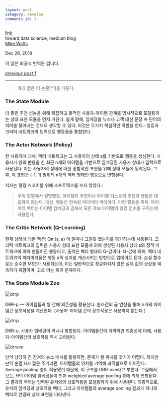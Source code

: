 ```yaml
---
layout: post
category: develop
comments_id: 2
---
```

[link](https://towardsdatascience.com/deep-reinforcement-learning-for-news-recommendation-part-1-architecture-5741b1a6ed56)  
toward data science, medium blog  
[Mike Watts](https://medium.com/@awarebayes)

Dec 28, 2018

이 글은 비공식 번역문 입니다.

*[previous post 1](https://yongqyu.github.io/mldl-deep-reinforcement-learning-for-news-recommendation-1.html)*  

-----------------------------------------------------

> 아래 글은 이 논문[^1]을 다룬다.

### The State Module

더 좋은 추천 성능을 위해 복잡하고 동적인 사용자-아이템 관계를 명시적으로 모델링하는 상태 표현 모듈을 먼저 거친다. 쉽게 말해, 임베딩을 뉴스나 고객 대신 문장 속 단어의 의미를 찾아내는 것으로 생각할 수 있다. 이것은 두가지 핵심적인 역할을 한다.: 랭킹과 크리틱 네트워크의 입력으로 행동들을 통합한다.

### The Actor Network (Policy)

한 사용자에 대해, 액터 네트워크는 그 사용자의 상태 s를 기반으로 행동을 생성한다. 사용자가 양의 반응을 한 최근 n개의 아이템을 기반으로 임베딩된 사용자 상태가 입력으로 사용된다. 이는 사용자의 상태에 대한 종합적인 표현을 위해 상태 모듈에 입력된다. 그 후, 이 표현은 (-1, 1) 범위의 n개의 벡터 형태인 행동으로 변형된다.

저자는 랭킹 스코어를 위해 소프트맥스를 쓰지 않았다.:

> 우리 모델에서 설명했듯, 아이템의 추천이나 아이템 리스트의 추천과 행동은 대응하지 않는다. 대신, 행동은 연속된 파라미터 벡터이다. 이런 행동을 위해, 파리미터 벡터는 아이템 임베딩과 곱해서 모든 후보 아이템의 랭킹 점수를 구하는데 사용된다.

### The Critic Network (Q-Learning)

현재 상태에 대한 액션: Qπ (s, a) 이 얼마나 그럴듯 했는지를 평가하는데 사용된다. 크리틱 네트워크의 입력은 사용자 상태 표현 모듈에 의해 생성된 사용자 상태 s와 정책 네트워크에 의해 만들어진 행동이고, 출력은 벡터 형태의 Q-값이다. Q-값에 의해, 엑터 네트워크의 파라미터들은 행동 a의 성과를 개선시키는 방향으로 업데이트 된다. 손실 함수로는 순수한 MSE가 사용되는데, 이는 일반적으로 정규화되지 않은 실제 값의 보상을 예측하기 위함이며, 고로 이는 회귀 문제이다.

### The State Module Zoo

![drrp](https://miro.medium.com/max/624/1*ZYqXcmk5UA7kNwLP6KueWw.png)

DRR-p — 아이템들의 쌍 간에 의존성을 활용한다. 원소간의 곱 연산을 통해 n개의 아이템간 상호작용을 계산한다. (사용자-아이템 간의 상호작용은 사용되지 않는다.)

![drrp](https://miro.medium.com/max/700/1*8o6nbuIpZ4LHjh-fwp-U4Q.png)

DRR-u, 사용자 임베딩이 역시나 통합된다. 이이템들간의 지역적인 의존성에 더해, 사용자-아이템간의 상호작용 역시 고려된다.

![drrave](https://miro.medium.com/max/700/1*37BAqsTPbIBPfzj4Krlk3g.png)

만약 상당히 긴 간겨의 뉴스 배치를 활용하면, 문제가 될 위치를 찾기가 어렵다. 하지만 만약 순열 H가 짧은 주기라면, 아이템들의 위치를 기억해 과적합으로 이어진다. Average pooling 층이 적용됐기 때문에, 이 구조를 DRR-ave라고 부른다. 그림에서 보듯, H의 아이템 임베딩들이 먼저 weighted average pooling 층에 의해 변형된다. 그 결과의 벡터는 입력된 유저와의 상호작용을 모델링하기 위해 사용된다. 최종적으로, 유저의 임베딩과 상호작용 벡터, 그리고 아이템들의 average pooling 결과가 하나의 벡터로 연결돼 상태 표현을 나타낸다.
